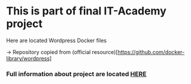 # This is part of final IT-Academy project

Here are located Wordpress Docker files

-> Repository copied from (official resource)[https://github.com/docker-library/wordpress] 

### Full information about project are located [HERE](https://github.com/pluhin/sa.it-academy.by/tree/md-sa2-22-22/Andrei_Baitau)
